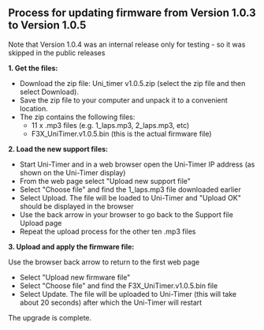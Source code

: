 ## Process for updating firmware from Version 1.0.3 to Version 1.0.5 ##
Note that Version 1.0.4 was an internal release only for testing - so it was skipped in the public releases

**1. Get the files:**

* Download the zip file: Uni_timer v1.0.5.zip (select the zip file and then select Download).
* Save the zip file to your computer and unpack it to a convenient location.
* The zip contains the following files:
  * 11 x .mp3 files (e.g. 1_laps.mp3, 2_laps.mp3, etc)
  * F3X_UniTimer.v1.0.5.bin (this is the actual firmware file)

**2. Load the new support files:**

* Start Uni-Timer and in a web browser open the Uni-Timer IP address (as shown on the Uni-Timer display)
* From the web page select "Upload new support file"
* Select "Choose file" and find the 1_laps.mp3 file downloaded earlier
* Select Upload. The file will be loaded to Uni-Timer and "Upload OK" should be displayed in the browser
* Use the back arrow in your browser to go back to the Support file Upload page
* Repeat the upload process for the other ten .mp3 files 

**3. Upload and apply the firmware file:**

Use the browser back arrow to return to the first web page
* Select "Upload new firmware file"
* Select "Choose file" and find the F3X_UniTimer.v1.0.5.bin file
* Select Update. The file will be uploaded to Uni-Timer (this will take about 20 seconds) after which the Uni-Timer will restart


The upgrade is complete.
